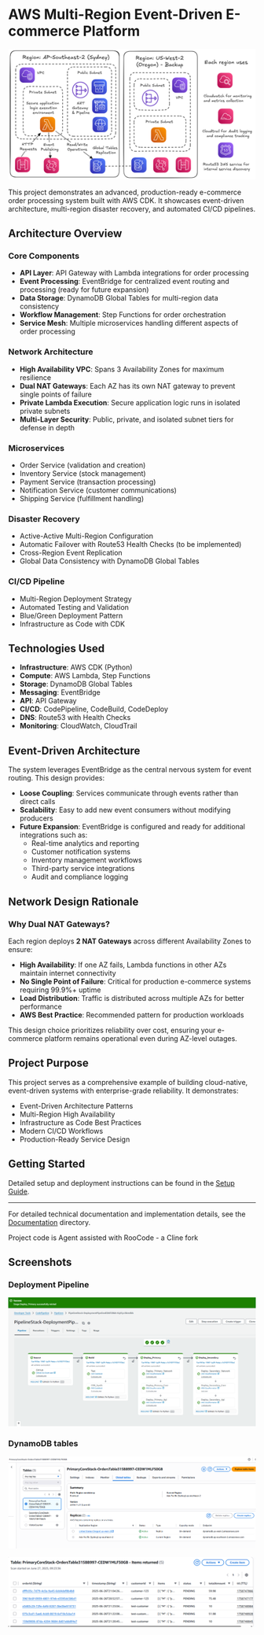 # AWS Multi-Region Event-Driven E-commerce Platform

![Architecture Overview](screenshots/AWS-multiregion-ecommerce.png)

This project demonstrates an advanced, production-ready e-commerce order processing system built with AWS CDK. It showcases event-driven architecture, multi-region disaster recovery, and automated CI/CD pipelines.

## Architecture Overview

### Core Components

- **API Layer**: API Gateway with Lambda integrations for order processing
- **Event Processing**: EventBridge for centralized event routing and processing (ready for future expansion)
- **Data Storage**: DynamoDB Global Tables for multi-region data consistency
- **Workflow Management**: Step Functions for order orchestration
- **Service Mesh**: Multiple microservices handling different aspects of order processing

### Network Architecture

- **High Availability VPC**: Spans 3 Availability Zones for maximum resilience
- **Dual NAT Gateways**: Each AZ has its own NAT gateway to prevent single points of failure
- **Private Lambda Execution**: Secure application logic runs in isolated private subnets
- **Multi-Layer Security**: Public, private, and isolated subnet tiers for defense in depth

### Microservices

- Order Service (validation and creation)
- Inventory Service (stock management)
- Payment Service (transaction processing)
- Notification Service (customer communications)
- Shipping Service (fulfillment handling)

### Disaster Recovery

- Active-Active Multi-Region Configuration
- Automatic Failover with Route53 Health Checks (to be implemented)
- Cross-Region Event Replication
- Global Data Consistency with DynamoDB Global Tables

### CI/CD Pipeline

- Multi-Region Deployment Strategy
- Automated Testing and Validation
- Blue/Green Deployment Pattern
- Infrastructure as Code with CDK

## Technologies Used

- **Infrastructure**: AWS CDK (Python)
- **Compute**: AWS Lambda, Step Functions
- **Storage**: DynamoDB Global Tables
- **Messaging**: EventBridge
- **API**: API Gateway
- **CI/CD**: CodePipeline, CodeBuild, CodeDeploy
- **DNS**: Route53 with Health Checks
- **Monitoring**: CloudWatch, CloudTrail

## Event-Driven Architecture

The system leverages EventBridge as the central nervous system for event routing. This design provides:

- **Loose Coupling**: Services communicate through events rather than direct calls
- **Scalability**: Easy to add new event consumers without modifying producers
- **Future Expansion**: EventBridge is configured and ready for additional integrations such as:
  - Real-time analytics and reporting
  - Customer notification systems
  - Inventory management workflows
  - Third-party service integrations
  - Audit and compliance logging

## Network Design Rationale

### Why Dual NAT Gateways?

Each region deploys **2 NAT Gateways** across different Availability Zones to ensure:

- **High Availability**: If one AZ fails, Lambda functions in other AZs maintain internet connectivity
- **No Single Point of Failure**: Critical for production e-commerce systems requiring 99.9%+ uptime
- **Load Distribution**: Traffic is distributed across multiple AZs for better performance
- **AWS Best Practice**: Recommended pattern for production workloads

This design choice prioritizes reliability over cost, ensuring your e-commerce platform remains operational even during AZ-level outages.

## Project Purpose

This project serves as a comprehensive example of building cloud-native, event-driven systems with enterprise-grade reliability. It demonstrates:

- Event-Driven Architecture Patterns
- Multi-Region High Availability
- Infrastructure as Code Best Practices
- Modern CI/CD Workflows
- Production-Ready Service Design

## Getting Started

Detailed setup and deployment instructions can be found in the [Setup Guide](docs/setup.md).

---

For detailed technical documentation and implementation details, see the [Documentation](docs/) directory.

Project code is Agent assisted with RooCode - a Cline fork

## Screenshots

### Deployment Pipeline

![Deployment Pipeline](screenshots/codepipeline-console.png)

### DynamoDB tables

![DynamoDB global tables](screenshots/tables-console.png)

![Order ID's in table](screenshots/orderid-console.png)
